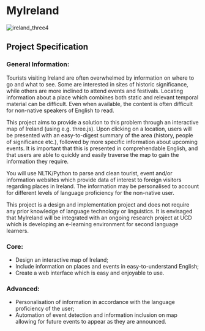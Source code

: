 # MyIreland
![ireland_three4](https://user-images.githubusercontent.com/17026751/33244300-ad8dd0a0-d2ec-11e7-9ff7-b593292cad79.png)
## Project Specification
### General Information:

Tourists visiting Ireland are often overwhelmed by information on where to go and what to see. Some are interested in sites of historic significance, while others are more inclined to attend events and festivals. Locating information about a place which combines both static and relevant temporal material can be difficult. Even when available, the content is often difficult for non-native speakers of English to read.

This project aims to provide a solution to this problem through an interactive map of Ireland (using e.g. three.js). Upon clicking on a location, users will be presented with an easy-to-digest summary of the area (history, people of significance etc.), followed by more specific information about upcoming events. It is important that this is presented in comprehendable English, and that users are able to quickly and easily traverse the map to gain the information they require.
 
You will use NLTK/Python to parse and clean tourist, event and/or information websites which provide data of interest to foreign visitors regarding places in Ireland. The information may be personalised to account for different levels of language proficiency for the non-native user. 
 
This project is a design and implementation project and does not require any prior knowledge of language technology or linguistics. It is envisaged that MyIreland will be integrated with an ongoing research project at UCD which is developing an e-learning environment for second language learners. 

### Core:
* Design an interactive map of Ireland;
* Include information on places and events in easy-to-understand English;
* Create a web interface which is easy and enjoyable to use.

### Advanced:
* Personalisation of information in accordance with the language proficiency of the user;
* Automation of event detection and information inclusion on map allowing for future events to appear as they are announced.
